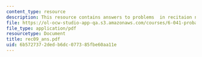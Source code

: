 ```yaml
---
content_type: resource
description: This resource contains answers to problems  in recitaion nine.
file: https://ol-ocw-studio-app-qa.s3.amazonaws.com/courses/6-041-probabilistic-systems-analysis-and-applied-probability-spring-2006/6b5727372dedb6dc077385fbe60aa11e_rec09_ans.pdf
file_type: application/pdf
resourcetype: Document
title: rec09_ans.pdf
uid: 6b572737-2ded-b6dc-0773-85fbe60aa11e
---
```

